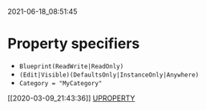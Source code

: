 2021-06-18_08:51:45

# Property specifiers

- `Blueprint(ReadWrite|ReadOnly)`
- `(Edit|Visible)(DefaultsOnly|InstanceOnly|Anywhere)`
- `Category = "MyCategory"`

[[2020-03-09_21:43:36]] [UPROPERTY](./UPROPERTY.md)  
